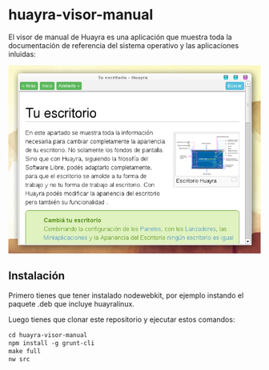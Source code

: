 huayra-visor-manual
===================

El visor de manual de Huayra es una aplicación que muestra toda
la documentación de referencia del sistema operativo y las aplicaciones
inluidas:

![](imagenes/principal.png)


Instalación
-----------

Primero tienes que tener instalado nodewebkit, por ejemplo instando el
paquete .deb que incluye huayralinux.

Luego tienes que clonar este repositorio y ejecutar estos comandos:

```
cd huayra-visor-manual
npm install -g grunt-cli
make full
nw src
```
